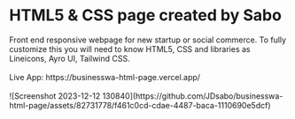 <h1>HTML5 & CSS page created by Sabo</h1>
Front end responsive webpage for new startup or social commerce. To fully customize this you will need to know HTML5, CSS and libraries as Lineicons, Ayro UI, Tailwind CSS.
<br>
<br>
Live App: https://businesswa-html-page.vercel.app/
<br>
<br>
![Screenshot 2023-12-12 130840](https://github.com/JDsabo/businesswa-html-page/assets/82731778/f461c0cd-cdae-4487-baca-1110690e5dcf)
